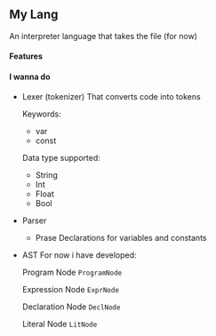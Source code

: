 ## My Lang

An interpreter language that takes the file (for now)

#### Features

#### I wanna do

- Lexer (tokenizer)
  That converts code into tokens
  
  Keywords:
  - var
  - const

  Data type supported:
  - String
  - Int
  - Float
  - Bool

- Parser
  - Prase Declarations for variables and constants
- AST
    For now i have developed:
  
    Program Node `ProgramNode`
  
    Expression Node `ExprNode`
  
    Declaration Node `DeclNode`
  
    Literal Node `LitNode`
  
  
